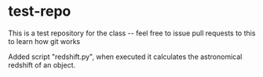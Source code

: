 # test-repo

This is a test repository for the class -- feel free to
issue pull requests to this to learn how git works

Added script "redshift.py", when executed it calculates the astronomical redshift of an object.
